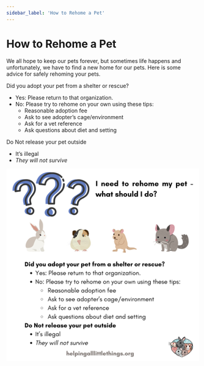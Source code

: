 ```yaml
---
sidebar_label: 'How to Rehome a Pet'
---
```


# How to Rehome a Pet

We all hope to keep our pets forever, but sometimes life happens and unfortunately, we have to find a new home for our pets. Here is some advice for safely rehoming your pets. 


Did you adopt your pet from a shelter or rescue?
 - Yes: Please return to that organization.
 - No: Please try to rehome on your own using these tips:
   - Reasonable adoption fee
   - Ask to see adopter’s cage/environment
   - Ask for a vet reference
   - Ask questions about diet and setting

Do Not release your pet outside
 - It’s illegal
 - _They will not survive_

![Rehoming Your Pet Graphic](rehoming.png)
